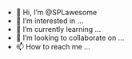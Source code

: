 - 👋 Hi, I’m @SPLawesome
- 👀 I’m interested in ...
- 🌱 I’m currently learning ...
- 💞️ I’m looking to collaborate on ...
- 📫 How to reach me ...

<!---
SPLawesome/SPLawesome is a ✨ special ✨ repository because its `README.md` (this file) appears on your GitHub profile.
You can click the Preview link to take a look at your changes.
--->
